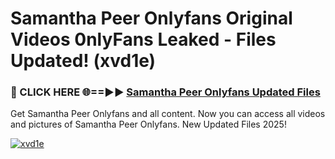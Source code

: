 # Samantha Peer Onlyfans Original Videos 0nlyFans Leaked - Files Updated! (xvd1e)

<h3>🔴 CLICK HERE 🌐==►► <a href="https://tinyurl.com/ms9xzufz" rel="nofollow">Samantha Peer Onlyfans Updated Files</a></h3>

Get Samantha Peer Onlyfans and all content. Now you can access all videos and pictures of Samantha Peer Onlyfans. New Updated Files 2025!

[![xvd1e](https://i.imgur.com/ppqm5kG.gif)](https://tinyurl.com/ms9xzufz)
